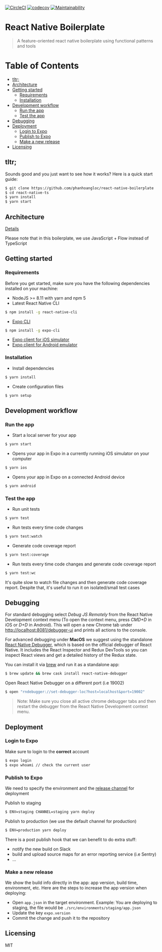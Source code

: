 [![CircleCI](https://circleci.com/gh/phanhoangloc/react-native-boilerplate/tree/master.svg?style=svg)](https://circleci.com/gh/phanhoangloc/react-native-boilerplate/tree/master) [![codecov](https://codecov.io/gh/phanhoangloc/react-native-boilerplate/branch/master/graph/badge.svg)](https://codecov.io/gh/phanhoangloc/react-native-boilerplate) [![Maintainability](https://api.codeclimate.com/v1/badges/0a4de6536aa865df920b/maintainability)](https://codeclimate.com/github/phanhoangloc/react-native-boilerplate/maintainability)

# React Native Boilerplate
> A feature-oriented react native boilerplate using functional patterns and tools

Table of Contents
=================

* [tltr;](#tltr)
* [Architecture](#architecture)
* [Getting started](#getting-started)
   * [Requirements](#requirements)
   * [Installation](#installation)
* [Development workflow](#development-workflow)
   * [Run the app](#run-the-app)
   * [Test the app](#test-the-app)
* [Debugging](#debugging)
* [Deployment](#deployment)
   * [Login to Expo](#login-to-expo)
   * [Publish to Expo](#publish-to-expo)
   * [Make a new release](#make-a-new-release)
* [Licensing](#licensing)


## tltr;

Sounds good and you just want to see how it works? Here is a quick start guide:

```bash
$ git clone https://github.com/phanhoangloc/react-native-boilerplate
$ cd react-native-ts
$ yarn install
$ yarn start
```

## Architecture

[Details](https://github.com/phanhoangloc/react-native-architecture)

Please note that in this boilerplate, we use JavaScript + Flow instead of TypeScript

## Getting started

### Requirements

Before you get started, make sure you have the following dependencies installed on your machine:

* NodeJS >= 8.11 with yarn and npm 5
* Latest React Native CLI

```bash
$ npm install -g react-native-cli
```

* [Expo CLI](https://docs.expo.io/versions/latest/introduction/installation#local-development-tool-expo-cli)

```bash
$ npm install -g expo-cli
```

* [Expo client for iOS simulator](https://docs.expo.io/versions/latest/introduction/installation#ios-simulator)
* [Expo client for Android emulator](https://docs.expo.io/versions/latest/introduction/installation#android-emulator)

### Installation

* Install dependencies

```bash
$ yarn install
```

* Create configuration files

```bash
$ yarn setup
```

## Development workflow

### Run the app

* Start a local server for your app

```bash
$ yarn start
```

* Opens your app in Expo in a currently running iOS simulator on your computer

```bash
$ yarn ios
```

* Opens your app in Expo on a connected Android device

```bash
$ yarn android
```

### Test the app

* Run unit tests

```bash
$ yarn test
```

* Run tests every time code changes

```bash
$ yarn test:watch
```

* Generate code coverage report

```bash
$ yarn test:coverage
```

* Run tests every time code changes and generate code coverage report

```bash
$ yarn test:wc
```

It's quite slow to watch file changes and then generate code coverage report. Despite that, it's useful to run it on isolated/small test cases

## Debugging

For standard debugging select *Debug JS Remotely* from the React Native Development context menu (To open the context menu, press *CMD+D* in iOS or *D+D* in Android). This will open a new Chrome tab under [http://localhost:8081/debugger-ui](http://localhost:8081/debugger-ui) and prints all actions to the console.

For advanced debugging under **MacOS** we suggest using the standalone [React Native Debugger](https://github.com/jhen0409/react-native-debugger), which is based on the official debugger of React Native.
It includes the React Inspector and Redux DevTools so you can inspect React views and get a detailed history of the Redux state.

You can install it via [brew](https://brew.sh/) and run it as a standalone app:

```bash
$ brew update && brew cask install react-native-debugger
```

Open React Native Debugger on a different port (i.e 19002)

```bash
$ open "rndebugger://set-debugger-loc?host=localhost&port=19002"
```

> Note: Make sure you close all active chrome debugger tabs and then restart the debugger from the React Native Development context menu.

## Deployment

### Login to Expo

Make sure to login to the **correct** account

```bash
$ expo login
$ expo whoami // check the current user
```

### Publish to Expo

We need to specify the environment and the [release channel](https://docs.expo.io/versions/latest/distribution/release-channels) for deployment

Publish to staging

```bash
$ ENV=staging CHANNEL=staging yarn deploy
```

Publish to production (we use the default channel for production)

```bash
$ ENV=production yarn deploy
```

There is a post publish hook that we can benefit to do extra stuff:

* notify the new build on Slack
* build and upload source maps for an error reporting service (i.e Sentry)
* ...

### Make a new release

We show the build info directly in the app: app version, build time, environment, etc. Here are the steps to increase the app version when deploying:

* Open `app.json` in the target environment. Example: You are deploying to staging, the file would be `./src/environments/staging/app.json`
* Update the key `expo.version`
* Commit the change and push it to the repository

## Licensing

MIT
